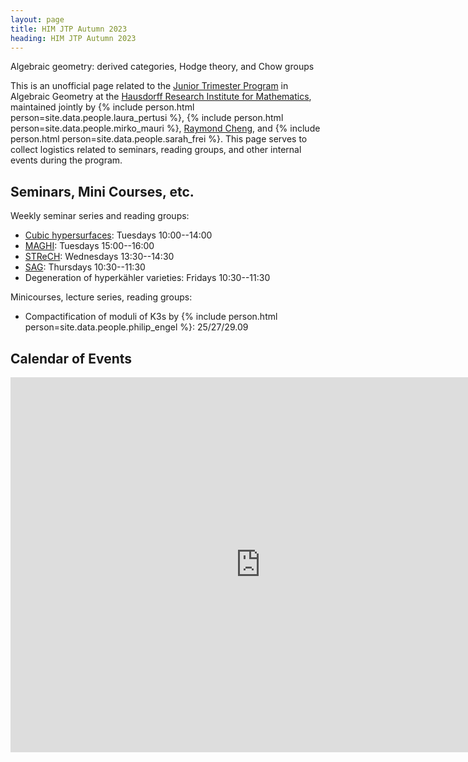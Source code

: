 ```yaml
---
layout: page
title: HIM JTP Autumn 2023
heading: HIM JTP Autumn 2023
---
```

<span class="subheading">Algebraic geometry: derived categories, Hodge theory, and Chow groups</span>

This is an unofficial page related to the [Junior Trimester
Program](https://www.him.uni-bonn.de/programs/current-trimester-program/jtp-algebraic-geometry/description/)
in Algebraic Geometry at the [Hausdorff Research Institute for
Mathematics](https://www.him.uni-bonn.de/), maintained jointly by
{% include person.html person=site.data.people.laura_pertusi %},
{% include person.html person=site.data.people.mirko_mauri %},
[Raymond Cheng](/), and
{% include person.html person=site.data.people.sarah_frei %}. This page serves
to collect logistics related to seminars, reading groups, and other internal
events during the program.

## Seminars, Mini Courses, etc.

Weekly seminar series and reading groups:
- [Cubic hypersurfaces](https://www.math.uni-bonn.de/people/gmartin/CubicHypersurfacesWS202324.htmpl): Tuesdays 10:00--14:00
- [MAGHI](/jtp-MAGHI): Tuesdays 15:00--16:00
- [STReCH](https://sites.google.com/view/strechseminar): Wednesdays 13:30--14:30
- [SAG](/jtp-SAG): Thursdays 10:30--11:30
- Degeneration of hyperkähler varieties: Fridays 10:30--11:30

Minicourses, lecture series, reading groups:
- Compactification of moduli of K3s by
{% include person.html person=site.data.people.philip_engel %}: 25/27/29.09


## Calendar of Events

<iframe src="https://calendar.google.com/calendar/embed?src=c_d3b3faf1ce15d1f408c9caeb4990ccbd947fe5fd318310da0248f96681f60477%40group.calendar.google.com&ctz=Europe%2FBerlin" style="border: 0" width="800" height="600" frameborder="0" scrolling="no"></iframe>
